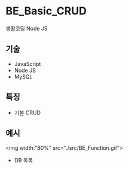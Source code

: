 # BE_Basic_CRUD

생활코딩 Node JS

## 기술

- JavaScript
- Node JS
- MySQL

## 특징

- 기본 CRUD

## 예시

<img width:"80%" src="./src/BE_Function.gif">

- DB 목록
  <img srg="./src/DB_list01">
  <img srg="./src/DB_list02">
